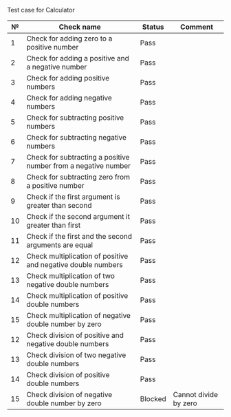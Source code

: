 Test case for Calculator

| №  | Check name                                                     | Status  | Comment               |
|----|----------------------------------------------------------------|---------|-----------------------|
| 1  | Check for adding zero to a positive number                     | Pass    |                       |
| 2  | Check for adding a positive and a negative number              | Pass    |                       |
| 3  | Check for adding positive numbers                              | Pass    |                       |
| 4  | Check for adding negative numbers                              | Pass    |                       |
| 5  | Check for subtracting positive numbers                         | Pass    |                       |
| 6  | Check for subtracting negative numbers                         | Pass    |                       |
| 7  | Check for subtracting a positive number from a negative number | Pass    |                       |
| 8  | Check for subtracting zero from a positive number              | Pass    |                       |
| 9  | Check if the first argument is greater than second             | Pass    |                       |
| 10 | Check if the second argument it greater than first             | Pass    |                       |
| 11 | Check if the first and the second arguments are equal          | Pass    |                       | 
| 12 | Check multiplication of positive and negative double numbers   | Pass    |                       | 
| 13 | Check multiplication of two negative double numbers            | Pass    |                       | 
| 14 | Check multiplication of positive double numbers                | Pass    |                       | 
| 15 | Check multiplication of negative double number by zero         | Pass    |                       |
| 12 | Check division of positive and negative double numbers         | Pass    |                       | 
| 13 | Check division of two negative double numbers                  | Pass    |                       | 
| 14 | Check division of positive double numbers                      | Pass    |                       | 
| 15 | Check division of negative double number by zero               | Blocked | Cannot divide by zero |




